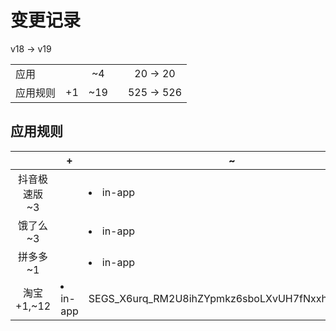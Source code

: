 # 变更记录

v18 -> v19

||||||
|-|:-:|:-:|:-:|:-:|
|应用||~4||20 -> 20|
|应用规则|+1|~19||525 -> 526|

## 应用规则

||+|~|-|
|:-:|-|-|-|
|抖音极速版<br>~3||<li>in-app|HptNd46Z2nuD52GuXUW36i3H9D_i4M_jLVxlEJnSLyU=.png,<li>in-app|nEHfKuimZfkzjs0rFC7zJguHM7QUmeGeFLZcVIhMO1w=.png,<li>in-app|fbJB_o5qB0-QdSOFTfHU7gJgQQP1pbsd11GgdHbn1Jc=.png||
|饿了么<br>~3||<li>in-app|S4k1Lw0JLa7WhS9Xj17fXI1BKUFDbXVvXIXq9DxGlHs=.png,<li>in-app|rYJDkexG2uekk5YbWOuIEboay5Bveb9oR9iM2nl6Ifo=.png,<li>in-app|tMMmkvUYVxX7bwDI7f29S2aV4XgVJjdy5ZpsnLgvdBY=.png||
|拼多多<br>~1||<li>in-app|1-yivG4zMujTGoquYyHAlHzLMOI1P4DzxrxnMhsfYKM=.png||
|淘宝<br>+1,~12|<li>in-app|SEGS_X6urq_RM2U8ihZYpmkz6sboLXvUH7fNxxhEI8c=.png|<li>in-app|mccZxI7fCPUlWhS7pyLWCLXeV18GKoy3-p9QXg6eBFo=.png,<li>in-app|b_jPjbimdXvysBHjBWROjjV52T1ha_Lf6Cft7OliclI=.png,<li>in-app|XY7Vxzqq3H3RkUtWV7Edk1YSmXQRStZ0mq4Y6W5o0Yk=.png,<li>in-app|dN61ncRtitsbYrhU4AfcURY9ER8j-EyQR4CTwT75rVo=.png,<li>in-app|wrmk7F-W9QR3FVryhTztzy1kcO2VOjQj3Mb0wS78CX8=.png,<li>in-app|fCvYFh5fDJmGU2WoVV6EXHvOJsbJkZNDxxdIj7YrQpE=.png,<li>in-app|5Ny15XrTL5pp0o0zPqbr5axmAWASGuNStyOk6c8iXZ0=.png,<li>in-app|cTOYlNbPT7WCnSNt5hbQWUmmOEC5wGC7MrfAW_nAFxo=.png,<li>in-app|_ZnZrxETne01BFVtFDQH_tsbpkvRuPC1BvaR27yf1x4=.png,<li>in-app|q2jd4qHeKsukwunCguE6asKp97YMsKgnXoPcBem-7iQ=.png,<li>in-app|-1ZSx7HCv9f0Fsn9zDQaKsddmOh6Oxcs0uVV9nWN4J4=.png,<li>system|QJa6OzJHO47gtw8K2gtXqJv42G1ca3UPuz7c736svTY=.png||
